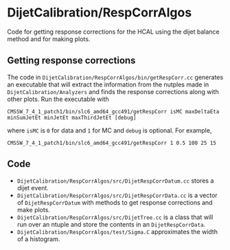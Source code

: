 DijetCalibration/RespCorrAlgos
==============================

Code for getting response corrections for the HCAL using the dijet balance method and for making plots.

Getting response corrections
----------------------------

The code in `DijetCalibration/RespCorrAlgos/bin/getRespCorr.cc` generates an executable that will extract the information from the nutples made in `DijetCalibration/Analyzers` and finds the response corrections along with other plots. Run the executable with

```
CMSSW_7_4_1_patch1/bin/slc6_amd64_gcc491/getRespCorr isMC maxDeltaEta minSumJetEt minJetEt maxThirdJetEt [debug]
```

where `isMC` is `0` for data and `1` for MC and `debug` is optional. For example,

```
CMSSW_7_4_1_patch1/bin/slc6_amd64_gcc491/getRespCorr 1 0.5 100 25 15
```

Code
----

* `DijetCalibration/RespCorrAlgos/src/DijetRespCorrDatum.cc` stores a dijet event.
* `DijetCalibration/RespCorrAlgos/src/DijetRespCorrData.cc` is a vector of `DijetRespCorrDatum` with methods to get response corrections and make plots.
* `DijetCalibration/RespCorrAlgos/src/DijetTree.cc` is a class that will run over an ntuple and store the contents in an `DijetRespCorrData`.
* `DijetCalibration/RespCorrAlgos/test/Sigma.C` approximates the width of a histogram.